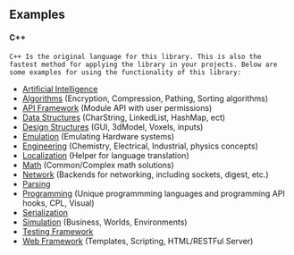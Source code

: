 **Examples**
-------------

#### C++ ###
`C++ Is the original language for this library. This is also the fastest method for applying the library in your projects. Below are some examples for using the functionality of this library:`

* [Artificial Intelligence](ai/index.md)
* [Algorithms](algorithms/index.md) (Encryption, Compression, Pathing, Sorting algorithms)
* [API Framework](api/index.md) (Module API with user permissions)
* [Data Structures](data/index.md) (CharString, LinkedList, HashMap, ect)
* [Design Structures](design/index.md) (GUI, 3dModel, Voxels, inputs)
* [Emulation](emulation/index.md) (Emulating Hardware systems)
* [Engineering](engineering/index.md) (Chemistry, Electrical, Industrial, physics concepts)
* [Localization](localization/index.md) (Helper for language translation)
* [Math](math/index.md) (Common/Complex math solutions)
* [Network](net/index.md) (Backends for networking, including sockets, digest, etc.)
* [Parsing](parsing/index.md)
* [Programming](programming/index.md) (Unique programmming languages and programming API hooks, CPL, Visual)
* [Serialization](serialization/index.md)
* [Simulation](simulation/index.md) (Business, Worlds, Environments)
* [Testing Framework](testing/index.md)
* [Web Framework](net/web.md) (Templates, Scripting, HTML/RESTFul Server)
